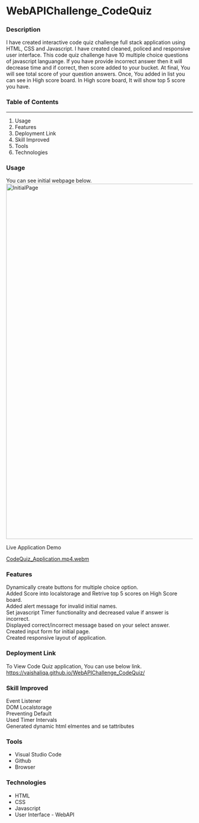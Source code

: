# WebAPIChallenge_CodeQuiz

### Description
I have created interactive code quiz challenge full stack application using HTML, CSS and Javascript. I have created cleaned, policed and responsive user interface. This code quiz challenge have 10 multiple choice questions of javascript languange. If you have provide incorrect answer then it will decrease time and if correct, then score added to your bucket. At final, You will see total score of your question answers. Once, You added in list you can see in High score board. In High score board, It will show top 5 score you have.

### Table of Contents
__________________________________________
1. Usage 
2. Features
3. Deployment Link
4. Skill Improved
5. Tools
6. Technologies

### Usage
You can see initial webpage below.
<img width="956" alt="InitialPage" src="https://user-images.githubusercontent.com/54869821/182041689-207ce9cf-a9ad-43e7-8943-85d63f34a4b5.png">

Live Application Demo

[CodeQuiz_Application.mp4.webm](https://user-images.githubusercontent.com/54869821/182047419-5d4bdfa3-53df-4d40-917f-ffc6d15c4e46.webm)


### Features
Dynamically create buttons for multiple choice option. <br>
Added Score into localstorage and Retrive top 5 scores on High Score board. <br>
Added alert message for invalid initial names. <br>
Set javascript Timer functionality and decreased value if answer is incorrect. <br>
Displayed correct/incorrect message based on your select answer. <br>
Created input form for initial page. <br>
Created responsive layout of application. <br> 

### Deployment Link
To View Code Quiz application, You can use below link. <br>
https://vaishaliqa.github.io/WebAPIChallenge_CodeQuiz/

### Skill Improved
Event Listener <br>
DOM Localstorage <br>
Preventing Default <br>
Used Timer Intervals <br>
Generated dynamic html elmentes and se tattributes <br>

### Tools
- Visual Studio Code
- Github
- Browser

### Technologies
- HTML
- CSS
- Javascript
- User Interface - WebAPI

